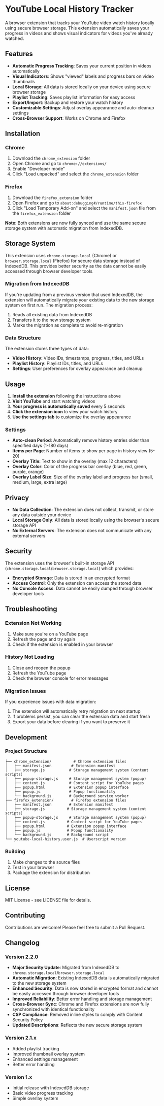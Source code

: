 # YouTube Local History Tracker

A browser extension that tracks your YouTube video watch history locally using secure browser storage. This extension automatically saves your progress in videos and shows visual indicators for videos you've already watched.

## Features

- **Automatic Progress Tracking**: Saves your current position in videos automatically
- **Visual Indicators**: Shows "viewed" labels and progress bars on video thumbnails
- **Local Storage**: All data is stored locally on your device using secure browser storage
- **Playlist Tracking**: Saves playlist information for easy access
- **Export/Import**: Backup and restore your watch history
- **Customizable Settings**: Adjust overlay appearance and auto-cleanup settings
- **Cross-Browser Support**: Works on Chrome and Firefox

## Installation

### Chrome
1. Download the `chrome_extension` folder
2. Open Chrome and go to `chrome://extensions/`
3. Enable "Developer mode"
4. Click "Load unpacked" and select the `chrome_extension` folder

### Firefox
1. Download the `firefox_extension` folder
2. Open Firefox and go to `about:debugging#/runtime/this-firefox`
3. Click "Load Temporary Add-on" and select the `manifest.json` file from the `firefox_extension` folder

**Note**: Both extensions are now fully synced and use the same secure storage system with automatic migration from IndexedDB.

## Storage System

This extension uses `chrome.storage.local` (Chrome) or `browser.storage.local` (Firefox) for secure data storage instead of IndexedDB. This provides better security as the data cannot be easily accessed through browser developer tools.

### Migration from IndexedDB

If you're updating from a previous version that used IndexedDB, the extension will automatically migrate your existing data to the new storage system on first run. The migration process:

1. Reads all existing data from IndexedDB
2. Transfers it to the new storage system
3. Marks the migration as complete to avoid re-migration

### Data Structure

The extension stores three types of data:

- **Video History**: Video IDs, timestamps, progress, titles, and URLs
- **Playlist History**: Playlist IDs, titles, and URLs
- **Settings**: User preferences for overlay appearance and cleanup

## Usage

1. **Install the extension** following the instructions above
2. **Visit YouTube** and start watching videos
3. **Your progress is automatically saved** every 5 seconds
4. **Click the extension icon** to view your watch history
5. **Use the settings tab** to customize the overlay appearance

### Settings

- **Auto-clean Period**: Automatically remove history entries older than specified days (1-180 days)
- **Items per Page**: Number of items to show per page in history view (5-20)
- **Overlay Title**: Text to show in the overlay (max 12 characters)
- **Overlay Color**: Color of the progress bar overlay (blue, red, green, purple, orange)
- **Overlay Label Size**: Size of the overlay label and progress bar (small, medium, large, extra large)

## Privacy

- **No Data Collection**: The extension does not collect, transmit, or store any data outside your device
- **Local Storage Only**: All data is stored locally using the browser's secure storage API
- **No External Servers**: The extension does not communicate with any external servers

## Security

The extension uses the browser's built-in storage API (`chrome.storage.local`/`browser.storage.local`) which provides:

- **Encrypted Storage**: Data is stored in an encrypted format
- **Access Control**: Only the extension can access the stored data
- **No Console Access**: Data cannot be easily dumped through browser developer tools

## Troubleshooting

### Extension Not Working
1. Make sure you're on a YouTube page
2. Refresh the page and try again
3. Check if the extension is enabled in your browser

### History Not Loading
1. Close and reopen the popup
2. Refresh the YouTube page
3. Check the browser console for error messages

### Migration Issues
If you experience issues with data migration:
1. The extension will automatically retry migration on next startup
2. If problems persist, you can clear the extension data and start fresh
3. Export your data before clearing if you want to preserve it

## Development

### Project Structure
```
├── chrome_extension/          # Chrome extension files
│   ├── manifest.json         # Extension manifest
│   ├── storage.js           # Storage management system (content scripts)
│   ├── popup-storage.js     # Storage management system (popup)
│   ├── content.js           # Content script for YouTube pages
│   ├── popup.html           # Extension popup interface
│   ├── popup.js             # Popup functionality
│   └── background.js        # Background service worker
├── firefox_extension/        # Firefox extension files
│   ├── manifest.json        # Extension manifest
│   ├── storage.js          # Storage management system (content scripts)
│   ├── popup-storage.js     # Storage management system (popup)
│   ├── content.js          # Content script for YouTube pages
│   ├── popup.html          # Extension popup interface
│   ├── popup.js            # Popup functionality
│   └── background.js       # Background script
└── youtube-local-history.user.js  # Userscript version
```

### Building
1. Make changes to the source files
2. Test in your browser
3. Package the extension for distribution

## License

MIT License - see LICENSE file for details.

## Contributing

Contributions are welcome! Please feel free to submit a Pull Request.

## Changelog

### Version 2.2.0
- **Major Security Update**: Migrated from IndexedDB to `chrome.storage.local`/`browser.storage.local`
- **Automatic Migration**: Existing IndexedDB data is automatically migrated to the new storage system
- **Enhanced Security**: Data is now stored in encrypted format and cannot be easily accessed through browser developer tools
- **Improved Reliability**: Better error handling and storage management
- **Cross-Browser Sync**: Chrome and Firefox extensions are now fully synchronized with identical functionality
- **CSP Compliance**: Removed inline styles to comply with Content Security Policy
- **Updated Descriptions**: Reflects the new secure storage system

### Version 2.1.x
- Added playlist tracking
- Improved thumbnail overlay system
- Enhanced settings management
- Better error handling

### Version 1.x
- Initial release with IndexedDB storage
- Basic video progress tracking
- Simple overlay system
